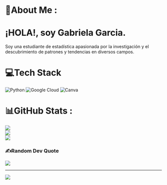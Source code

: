 # 💫About Me :
# ¡HOLA!, soy Gabriela Garcia.
Soy una estudiante de estadística apasionada por la investigación y el descubrimiento de patrones y tendencias en diversos campos.

# 💻Tech Stack
![Python](https://img.shields.io/badge/python-3670A0?style=flat-square&logo=python&logoColor=ffdd54) ![Google Cloud](https://img.shields.io/badge/Google%20Cloud-%234285F4.svg?style=flat-square&logo=google-cloud&logoColor=white) ![Canva](https://img.shields.io/badge/Canva-%2300C4CC.svg?style=flat-square&logo=Canva&logoColor=white)
# 📊GitHub Stats :
![](https://github-readme-stats.vercel.app/api?username=Stadgaby&theme=tokyonight&hide_border=false&include_all_commits=false&count_private=false)<br/>
![](https://github-readme-streak-stats.herokuapp.com/?user=Stadgaby&theme=tokyonight&hide_border=false)<br/>
![](https://github-readme-stats.vercel.app/api/top-langs/?username=Stadgaby&theme=tokyonight&hide_border=false&include_all_commits=false&count_private=false&layout=compact)

### ✍️Random Dev Quote
![](https://quotes-github-readme.vercel.app/api?type=horizontal&theme=tokyonight)

---
[![](https://visitcount.itsvg.in/api?id=Stadgaby&icon=9&color=0)](https://visitcount.itsvg.in)
